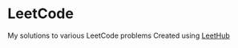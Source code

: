 # LeetCode
My solutions to various LeetCode problems
Created using [LeetHub](https://github.com/QasimWani/LeetHub)
